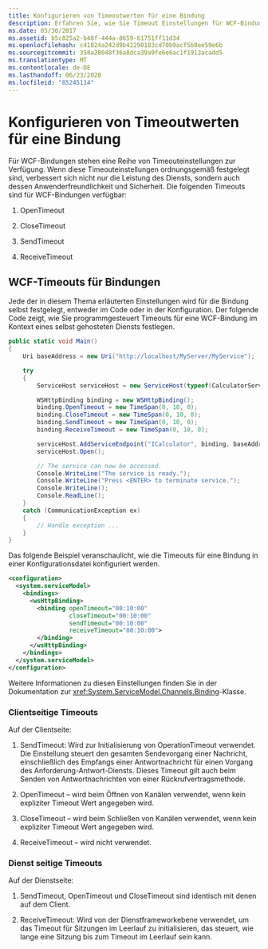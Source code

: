```yaml
---
title: Konfigurieren von Timeoutwerten für eine Bindung
description: Erfahren Sie, wie Sie Timeout Einstellungen für WCF-Bindungen verwalten, um die Leistung, Benutzerfreundlichkeit und Sicherheit Ihres Diensts zu verbessern.
ms.date: 03/30/2017
ms.assetid: b5c825a2-b48f-444a-8659-61751ff11d34
ms.openlocfilehash: c41824a242d9b42290183cd70b9acf5b8ee59e6b
ms.sourcegitcommit: 358a28048f36a8dca39a9fe6e6ac1f1913acadd5
ms.translationtype: MT
ms.contentlocale: de-DE
ms.lasthandoff: 06/23/2020
ms.locfileid: "85245114"
---
```

# <a name="configuring-timeout-values-on-a-binding"></a>Konfigurieren von Timeoutwerten für eine Bindung
Für WCF-Bindungen stehen eine Reihe von Timeouteinstellungen zur Verfügung. Wenn diese Timeouteinstellungen ordnungsgemäß festgelegt sind, verbessert sich nicht nur die Leistung des Diensts, sondern auch dessen Anwenderfreundlichkeit und Sicherheit. Die folgenden Timeouts sind für WCF-Bindungen verfügbar:  
  
1. OpenTimeout  
  
2. CloseTimeout  
  
3. SendTimeout  
  
4. ReceiveTimeout  
  
## <a name="wcf-binding-timeouts"></a>WCF-Timeouts für Bindungen  
 Jede der in diesem Thema erläuterten Einstellungen wird für die Bindung selbst festgelegt, entweder im Code oder in der Konfiguration. Der folgende Code zeigt, wie Sie programmgesteuert Timeouts für eine WCF-Bindung im Kontext eines selbst gehosteten Diensts festlegen.  
  
```csharp  
public static void Main()
{
    Uri baseAddress = new Uri("http://localhost/MyServer/MyService");

    try
    {
        ServiceHost serviceHost = new ServiceHost(typeof(CalculatorService));

        WSHttpBinding binding = new WSHttpBinding();
        binding.OpenTimeout = new TimeSpan(0, 10, 0);
        binding.CloseTimeout = new TimeSpan(0, 10, 0);
        binding.SendTimeout = new TimeSpan(0, 10, 0);
        binding.ReceiveTimeout = new TimeSpan(0, 10, 0);

        serviceHost.AddServiceEndpoint("ICalculator", binding, baseAddress);
        serviceHost.Open();

        // The service can now be accessed.
        Console.WriteLine("The service is ready.");
        Console.WriteLine("Press <ENTER> to terminate service.");
        Console.WriteLine();
        Console.ReadLine();
    }
    catch (CommunicationException ex)
    {
        // Handle exception ...
    }
}
```  
  
 Das folgende Beispiel veranschaulicht, wie die Timeouts für eine Bindung in einer Konfigurationsdatei konfiguriert werden.  
  
```xml  
<configuration>
  <system.serviceModel>
    <bindings>
      <wsHttpBinding>
        <binding openTimeout="00:10:00"
                 closeTimeout="00:10:00"
                 sendTimeout="00:10:00"
                 receiveTimeout="00:10:00">
        </binding>
      </wsHttpBinding>
    </bindings>
  </system.serviceModel>
</configuration>
```  
  
 Weitere Informationen zu diesen Einstellungen finden Sie in der Dokumentation zur <xref:System.ServiceModel.Channels.Binding>-Klasse.  
  
### <a name="client-side-timeouts"></a>Clientseitige Timeouts  
 Auf der Clientseite:  
  
1. SendTimeout: Wird zur Initialisierung von OperationTimeout verwendet. Die Einstellung steuert den gesamten Sendevorgang einer Nachricht, einschließlich des Empfangs einer Antwortnachricht für einen Vorgang des Anforderung-Antwort-Diensts. Dieses Timeout gilt auch beim Senden von Antwortnachrichten von einer Rückrufvertragsmethode.  
  
2. OpenTimeout – wird beim Öffnen von Kanälen verwendet, wenn kein expliziter Timeout Wert angegeben wird.  
  
3. CloseTimeout – wird beim Schließen von Kanälen verwendet, wenn kein expliziter Timeout Wert angegeben wird.  
  
4. ReceiveTimeout – wird nicht verwendet.  
  
### <a name="service-side-timeouts"></a>Dienst seitige Timeouts  
 Auf der Dienstseite:  
  
1. SendTimeout, OpenTimeout und CloseTimeout sind identisch mit denen auf dem Client.  
  
2. ReceiveTimeout: Wird von der Dienstframeworkebene verwendet, um das Timeout für Sitzungen im Leerlauf zu initialisieren, das steuert, wie lange eine Sitzung bis zum Timeout im Leerlauf sein kann.
